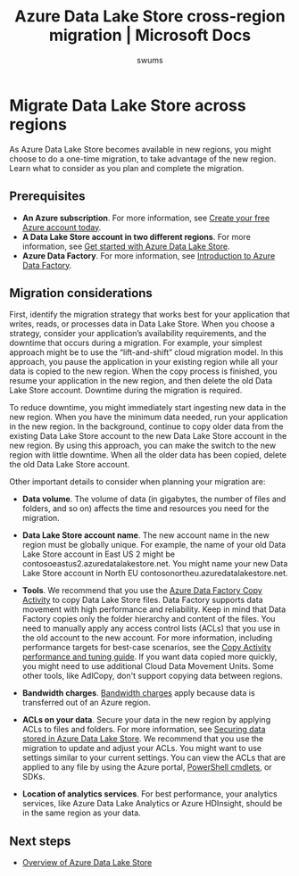 ﻿---
title: Azure Data Lake Store cross-region migration | Microsoft Docs
description: Learn about cross-region migration for Azure Data Lake Store.
services: data-lake-store
documentationcenter: ''
author: swums
manager: amitkul
editor: swums

ms.assetid: ebde7b9f-2e51-4d43-b7ab-566417221335
ms.service: data-lake-store
ms.devlang: na
ms.topic: article
ms.tgt_pltfrm: na
ms.workload: big-data
ms.date: 01/27/2017
ms.author: stewu

---
# Migrate Data Lake Store across regions

As Azure Data Lake Store becomes available in new regions, you might choose to do a one-time migration, to take advantage of the new region. Learn what to consider as you plan and complete the migration.

## Prerequisites

* **An Azure subscription**. For more information, see [Create your free Azure account today](https://azure.microsoft.com/pricing/free-trial/).
* **A Data Lake Store account in two different regions**. For more information, see [Get started with Azure Data Lake Store](data-lake-store-get-started-portal.md).
* **Azure Data Factory**. For more information, see [Introduction to Azure Data Factory](../data-factory/introduction.md).


## Migration considerations

First, identify the migration strategy that works best for your application that writes, reads, or processes data in Data Lake Store. When you choose a strategy, consider your application’s availability requirements, and the downtime that occurs during a migration. For example, your simplest approach might be to use the “lift-and-shift” cloud migration model. In this approach, you pause the application in your existing region while all your data is copied to the new region. When the copy process is finished, you resume your application in the new region, and then delete the old Data Lake Store account. Downtime during the migration is required.

To reduce downtime, you might immediately start ingesting new data in the new region. When you have the minimum data needed, run your application in the new region. In the background, continue to copy older data from the existing Data Lake Store account to the new Data Lake Store account in the new region. By using this approach, you can make the switch to the new region with little downtime. When all the older data has been copied, delete the old Data Lake Store account.

Other important details to consider when planning your migration are:

* **Data volume**. The volume of data (in gigabytes, the number of files and folders, and so on) affects the time and resources you need for the migration.

* **Data Lake Store account name**. The new account name in the new region must be globally unique. For example, the name of your old Data Lake Store account in East US 2 might be contosoeastus2.azuredatalakestore.net. You might name your new Data Lake Store account in North EU contosonortheu.azuredatalakestore.net.

* **Tools**. We recommend that you use the [Azure Data Factory Copy Activity](../data-factory/connector-azure-data-lake-store.md) to copy Data Lake Store files. Data Factory supports data movement with high performance and reliability. Keep in mind that Data Factory copies only the folder hierarchy and content of the files. You need to manually apply any access control lists (ACLs) that you use in the old account to the new account. For more information, including performance targets for best-case scenarios, see the [Copy Activity performance and tuning guide](../data-factory/copy-activity-performance.md). If you want data copied more quickly, you might need to use additional Cloud Data Movement Units. Some other tools, like AdlCopy, don't support copying data between regions.  

* **Bandwidth charges**. [Bandwidth charges](https://azure.microsoft.com/en-us/pricing/details/bandwidth/) apply because data is transferred out of an Azure region.

* **ACLs on your data**. Secure your data in the new region by applying ACLs to files and folders. For more information, see [Securing data stored in Azure Data Lake Store](data-lake-store-secure-data.md). We recommend that you use the migration to update and adjust your ACLs. You might want to use settings similar to your current settings. You can view the ACLs that are applied to any file by using the Azure portal, [PowerShell cmdlets](/powershell/module/azurerm.datalakestore/get-azurermdatalakestoreitempermission), or SDKs.  

* **Location of analytics services**. For best performance, your analytics services, like Azure Data Lake Analytics or Azure HDInsight, should be in the same region as your data.  

## Next steps
* [Overview of Azure Data Lake Store](data-lake-store-overview.md)
